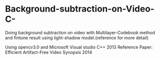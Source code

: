 # Background-subtraction-on-Video-C-
Doing background subtraction on video with Multilayer-Codebook method
and fintune result using light-shadow model.(reference for more detail)




Using opencv3.0 and Microsoft Visual studio C++ 2013
Reference Paper: Efficient Artifact-Free Video Synopsis 2014
